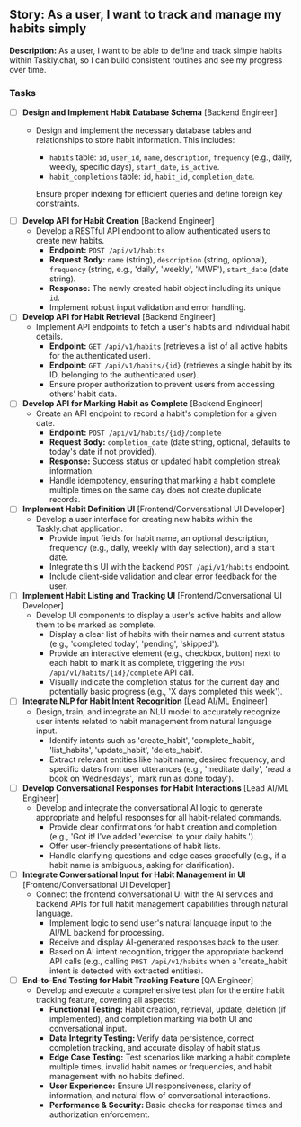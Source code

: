 ## Story: As a user, I want to track and manage my habits simply

**Description:**
As a user, I want to be able to define and track simple habits within Taskly.chat, so I can build consistent routines and see my progress over time.

### Tasks

- [ ] **Design and Implement Habit Database Schema** [Backend Engineer]
  - Design and implement the necessary database tables and relationships to store habit information. This includes:
    *   `habits` table: `id`, `user_id`, `name`, `description`, `frequency` (e.g., daily, weekly, specific days), `start_date`, `is_active`.
    *   `habit_completions` table: `id`, `habit_id`, `completion_date`.
    
    Ensure proper indexing for efficient queries and define foreign key constraints.
- [ ] **Develop API for Habit Creation** [Backend Engineer]
  - Develop a RESTful API endpoint to allow authenticated users to create new habits.
    *   **Endpoint:** `POST /api/v1/habits`
    *   **Request Body:** `name` (string), `description` (string, optional), `frequency` (string, e.g., 'daily', 'weekly', 'MWF'), `start_date` (date string).
    *   **Response:** The newly created habit object including its unique `id`.
    *   Implement robust input validation and error handling.
- [ ] **Develop API for Habit Retrieval** [Backend Engineer]
  - Implement API endpoints to fetch a user's habits and individual habit details.
    *   **Endpoint:** `GET /api/v1/habits` (retrieves a list of all active habits for the authenticated user).
    *   **Endpoint:** `GET /api/v1/habits/{id}` (retrieves a single habit by its ID, belonging to the authenticated user).
    *   Ensure proper authorization to prevent users from accessing others' habit data.
- [ ] **Develop API for Marking Habit as Complete** [Backend Engineer]
  - Create an API endpoint to record a habit's completion for a given date.
    *   **Endpoint:** `POST /api/v1/habits/{id}/complete`
    *   **Request Body:** `completion_date` (date string, optional, defaults to today's date if not provided).
    *   **Response:** Success status or updated habit completion streak information.
    *   Handle idempotency, ensuring that marking a habit complete multiple times on the same day does not create duplicate records.
- [ ] **Implement Habit Definition UI** [Frontend/Conversational UI Developer]
  - Develop a user interface for creating new habits within the Taskly.chat application.
    *   Provide input fields for habit name, an optional description, frequency (e.g., daily, weekly with day selection), and a start date.
    *   Integrate this UI with the backend `POST /api/v1/habits` endpoint.
    *   Include client-side validation and clear error feedback for the user.
- [ ] **Implement Habit Listing and Tracking UI** [Frontend/Conversational UI Developer]
  - Develop UI components to display a user's active habits and allow them to be marked as complete.
    *   Display a clear list of habits with their names and current status (e.g., 'completed today', 'pending', 'skipped').
    *   Provide an interactive element (e.g., checkbox, button) next to each habit to mark it as complete, triggering the `POST /api/v1/habits/{id}/complete` API call.
    *   Visually indicate the completion status for the current day and potentially basic progress (e.g., 'X days completed this week').
- [ ] **Integrate NLP for Habit Intent Recognition** [Lead AI/ML Engineer]
  - Design, train, and integrate an NLU model to accurately recognize user intents related to habit management from natural language input.
    *   Identify intents such as 'create_habit', 'complete_habit', 'list_habits', 'update_habit', 'delete_habit'.
    *   Extract relevant entities like habit name, desired frequency, and specific dates from user utterances (e.g., 'meditate daily', 'read a book on Wednesdays', 'mark run as done today').
- [ ] **Develop Conversational Responses for Habit Interactions** [Lead AI/ML Engineer]
  - Develop and integrate the conversational AI logic to generate appropriate and helpful responses for all habit-related commands.
    *   Provide clear confirmations for habit creation and completion (e.g., 'Got it! I've added 'exercise' to your daily habits.').
    *   Offer user-friendly presentations of habit lists.
    *   Handle clarifying questions and edge cases gracefully (e.g., if a habit name is ambiguous, asking for clarification).
- [ ] **Integrate Conversational Input for Habit Management in UI** [Frontend/Conversational UI Developer]
  - Connect the frontend conversational UI with the AI services and backend APIs for full habit management capabilities through natural language.
    *   Implement logic to send user's natural language input to the AI/ML backend for processing.
    *   Receive and display AI-generated responses back to the user.
    *   Based on AI intent recognition, trigger the appropriate backend API calls (e.g., calling `POST /api/v1/habits` when a 'create_habit' intent is detected with extracted entities).
- [ ] **End-to-End Testing for Habit Tracking Feature** [QA Engineer]
  - Develop and execute a comprehensive test plan for the entire habit tracking feature, covering all aspects:
    *   **Functional Testing:** Habit creation, retrieval, update, deletion (if implemented), and completion marking via both UI and conversational input.
    *   **Data Integrity Testing:** Verify data persistence, correct completion tracking, and accurate display of habit status.
    *   **Edge Case Testing:** Test scenarios like marking a habit complete multiple times, invalid habit names or frequencies, and habit management with no habits defined.
    *   **User Experience:** Ensure UI responsiveness, clarity of information, and natural flow of conversational interactions.
    *   **Performance & Security:** Basic checks for response times and authorization enforcement.
